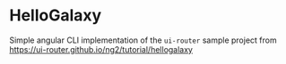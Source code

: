# HelloGalaxy
Simple angular CLI implementation of the `ui-router`  sample project from https://ui-router.github.io/ng2/tutorial/hellogalaxy
